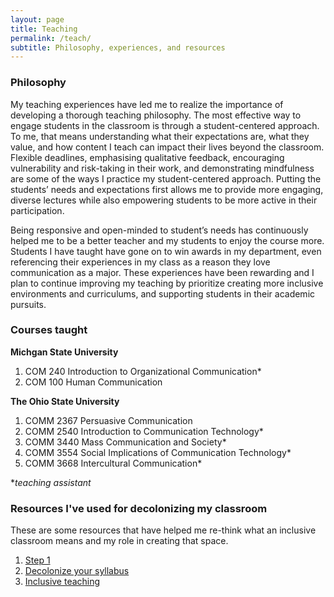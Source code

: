 ```yaml
---
layout: page
title: Teaching
permalink: /teach/
subtitle: Philosophy, experiences, and resources
---
```

### Philosophy ###
My teaching experiences have led me to realize the importance of developing a thorough teaching philosophy. The most effective way to engage students in the classroom is through a student-centered approach. To me, that means understanding what their expectations are, what they value, and how content I teach can impact their lives beyond the classroom. Flexible deadlines, emphasising qualitative feedback, encouraging vulnerability and risk-taking in their work, and demonstrating mindfulness are some of the ways I practice my student-centered approach. Putting the students’ needs and expectations first allows me to provide more engaging, diverse lectures while also empowering students to be more active in their participation. 

Being responsive and open-minded to student’s needs has continuously helped me to be a better teacher and my students to enjoy the course more. Students I have taught have gone on to win awards in my department, even referencing their experiences in my class as a reason they love communication as a major. 
These experiences have been rewarding and I plan to continue improving my teaching by prioritize creating more inclusive environments and curriculums, and supporting students in their academic pursuits.

### Courses taught ###
**Michgan State University**

1. COM 240 Introduction to Organizational Communication* 
2. COM 100 Human Communication


**The Ohio State University**

1. COMM 2367 Persuasive Communication
2. COMM 2540 Introduction to Communication Technology* 
3. COMM 3440 Mass Communication and Society* 
4. COMM 3554 Social Implications of Communication Technology* 
5. COMM 3668 Intercultural Communication* 

**teaching assistant*


### Resources I've used for decolonizing my classroom ###
These are some resources that have helped me re-think what an inclusive classroom means and my role in creating that space.

1. [Step 1](https://ncte.org/blog/2019/04/decolonizing-the-classroom/ "Step 1")
2. [Decolonize your syllabus](https://liberatedgenius.com/2018/decolonize-your-syllabus/ "Decolonize your syllabus")
3. [Inclusive teaching](https://www.insidehighered.com/advice/2020/02/19/practical-steps-toward-more-inclusive-teaching-opinion "Inclusive teaching")

